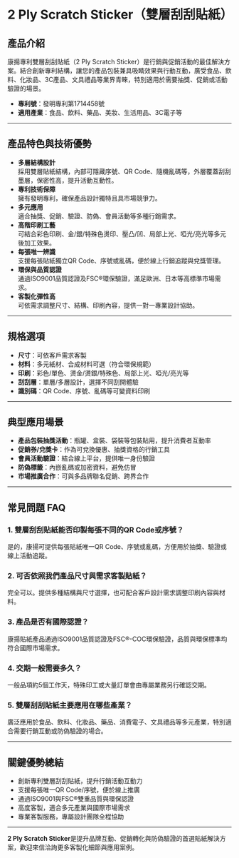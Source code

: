 # 2 Ply Scratch Sticker（雙層刮刮貼紙）

## 產品介紹

康揚專利雙層刮刮貼紙（2 Ply Scratch Sticker）是行銷與促銷活動的最佳解決方案。結合創新專利結構，讓您的產品包裝兼具吸睛效果與行動互動，廣受食品、飲料、化妝品、3C產品、文具禮品等業界青睞，特別適用於需要抽獎、促銷或活動驗證的場景。

- **專利號**：發明專利第1714458號
- **適用產業**：食品、飲料、藥品、美妝、生活用品、3C電子等

---

## 產品特色與技術優勢

- **多層結構設計**  
  採用雙層貼紙結構，內部可隱藏序號、QR Code、隨機亂碼等，外層覆蓋刮刮墨層，保密性高，提升活動互動性。
- **專利技術保障**  
  擁有發明專利，確保產品設計獨特且具市場競爭力。
- **多元應用**  
  適合抽獎、促銷、驗證、防偽、會員活動等多種行銷需求。
- **高階印刷工藝**  
  可結合彩色印刷、金/銀/特殊色燙印、壓凸/凹、局部上光、啞光/亮光等多元後加工效果。
- **每張唯一辨識**  
  支援每張貼紙獨立QR Code、序號或亂碼，便於線上行銷追蹤與兌獎管理。
- **環保與品質認證**  
  通過ISO9001品質認證及FSC®環保驗證，滿足歐洲、日本等高標準市場需求。
- **客製化彈性高**  
  可依需求調整尺寸、結構、印刷內容，提供一對一專業設計協助。

---

## 規格選項

- **尺寸**：可依客戶需求客製
- **材料**：多元紙材、合成材料可選（符合環保規範）
- **印刷**：彩色/單色、燙金/燙銀/特殊色、局部上光、啞光/亮光等
- **刮刮層**：單層/多層設計，選擇不同刮開體驗
- **識別碼**：QR Code、序號、亂碼等可變資料印刷

---

## 典型應用場景

- **產品包裝抽獎活動**：瓶罐、盒裝、袋裝等包裝貼用，提升消費者互動率
- **促銷券/兌獎卡**：作為可兌換優惠、抽獎資格的行銷工具
- **會員活動驗證**：結合線上平台，提供唯一身份驗證
- **防偽標籤**：內嵌亂碼或加密資料，避免仿冒
- **市場推廣合作**：可與多品牌聯名促銷、跨界合作

---

## 常見問題 FAQ

### 1. 雙層刮刮貼紙能否印製每張不同的QR Code或序號？
是的，康揚可提供每張貼紙唯一QR Code、序號或亂碼，方便用於抽獎、驗證或線上活動追蹤。

### 2. 可否依照我們產品尺寸與需求客製貼紙？
完全可以。提供多種結構與尺寸選擇，也可配合客戶設計需求調整印刷內容與材料。

### 3. 產品是否有國際認證？
康揚貼紙產品通過ISO9001品質認證及FSC®-COC環保驗證，品質與環保標準均符合國際市場需求。

### 4. 交期一般需要多久？
一般品項約5個工作天，特殊印工或大量訂單會由專屬業務另行確認交期。

### 5. 雙層刮刮貼紙主要應用在哪些產業？
廣泛應用於食品、飲料、化妝品、藥品、消費電子、文具禮品等多元產業，特別適合需要行銷互動或防偽驗證的場合。

---

## 關鍵優勢總結

- 創新專利雙層刮刮貼紙，提升行銷活動互動力
- 支援每張唯一QR Code/序號，便於線上推廣
- 通過ISO9001與FSC®雙重品質與環保認證
- 高度客製，適合多元產業與國際市場需求
- 專業客製服務，專屬設計團隊全程協助

---

**2 Ply Scratch Sticker**是提升品牌互動、促銷轉化與防偽驗證的首選貼紙解決方案，歡迎來信洽詢更多客製化細節與應用案例。